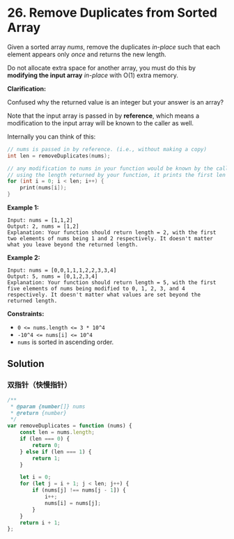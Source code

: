 # 26. Remove Duplicates from Sorted Array

Given a sorted array _nums_, remove the duplicates _in-place_ such that each element appears only _once_ and returns the new length.

Do not allocate extra space for another array, you must do this by **modifying the input array** _in-place_ with O(1) extra memory.

**Clarification:**

Confused why the returned value is an integer but your answer is an array?

Note that the input array is passed in by **reference**, which means a modification to the input array will be known to the caller as well.

Internally you can think of this:

```C++
// nums is passed in by reference. (i.e., without making a copy)
int len = removeDuplicates(nums);

// any modification to nums in your function would be known by the caller.
// using the length returned by your function, it prints the first len elements.
for (int i = 0; i < len; i++) {
    print(nums[i]);
}
```

**Example 1:**

```text
Input: nums = [1,1,2]
Output: 2, nums = [1,2]
Explanation: Your function should return length = 2, with the first two elements of nums being 1 and 2 respectively. It doesn't matter what you leave beyond the returned length.
```

**Example 2:**

```text
Input: nums = [0,0,1,1,1,2,2,3,3,4]
Output: 5, nums = [0,1,2,3,4]
Explanation: Your function should return length = 5, with the first five elements of nums being modified to 0, 1, 2, 3, and 4 respectively. It doesn't matter what values are set beyond the returned length.
```

**Constraints:**

-   `0 <= nums.length <= 3 * 10^4`
-   `-10^4 <= nums[i] <= 10^4`
-   `nums` is sorted in ascending order.

## Solution

### 双指针（快慢指针）

```javascript
/**
 * @param {number[]} nums
 * @return {number}
 */
var removeDuplicates = function (nums) {
    const len = nums.length;
    if (len === 0) {
        return 0;
    } else if (len === 1) {
        return 1;
    }

    let i = 0;
    for (let j = i + 1; j < len; j++) {
        if (nums[j] !== nums[j - 1]) {
            i++;
            nums[i] = nums[j];
        }
    }
    return i + 1;
};
```
